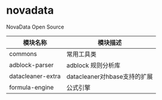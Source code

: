 # novadata
NovaData Open Source 

模块名称 | 模块描述 
------------ | ------------- 
commons | 常用工具类
adblock-parser|adblock 规则分析库
datacleaner-extra|datacleaner对hbase支持的扩展
formula-engine|公式引擎

